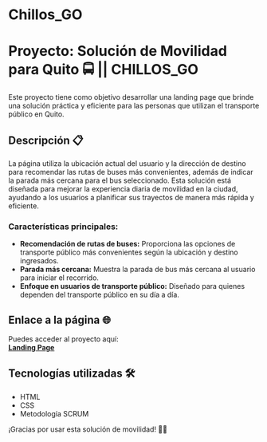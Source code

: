 # Chillos_GO

# Proyecto: Solución de Movilidad para Quito 🚍 || CHILLOS_GO

Este proyecto tiene como objetivo desarrollar una landing page que brinde una solución práctica y eficiente para las personas que utilizan el transporte público en Quito. 

## Descripción 📋

La página utiliza la ubicación actual del usuario y la dirección de destino para recomendar las rutas de buses más convenientes, además de indicar la parada más cercana para el bus seleccionado. Esta solución está diseñada para mejorar la experiencia diaria de movilidad en la ciudad, ayudando a los usuarios a planificar sus trayectos de manera más rápida y eficiente.

### Características principales:
- **Recomendación de rutas de buses:** Proporciona las opciones de transporte público más convenientes según la ubicación y destino ingresados.
- **Parada más cercana:** Muestra la parada de bus más cercana al usuario para iniciar el recorrido.
- **Enfoque en usuarios de transporte público:** Diseñado para quienes dependen del transporte público en su día a día.

## Enlace a la página 🌐

Puedes acceder al proyecto aquí:  
[**Landing Page**](https://chillosgo.netlify.app/)

## Tecnologías utilizadas 🛠️

- HTML
- CSS
- Metodología SCRUM

¡Gracias por usar esta solución de movilidad! 🚌💨
